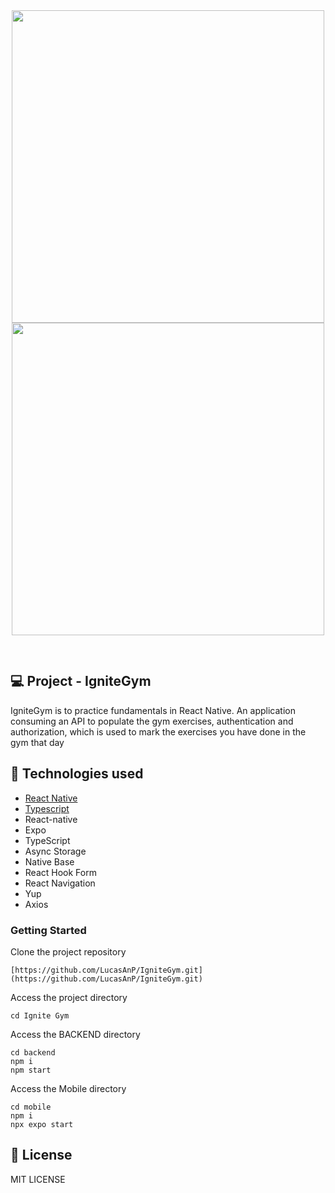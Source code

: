 <div align="center" style="padding-bottom:30px; background:transparent">
  <img src ="./src/assets/images/app-screenshot.jpeg" style="background:transparent" height="500" />
  <img src ="./src/assets/images/app-screenshot2.jpeg" style="background:transparent" height="500" />
</div>

## 💻 Project - IgniteGym

IgniteGym is to practice fundamentals in React Native. An application consuming an API to populate the gym exercises, authentication and authorization, which is used to mark the exercises you have done in the gym that day

## 🚀 Technologies used

- [React Native](https://reactnative.dev/)
- [Typescript](https://www.typescriptlang.org)
- React-native
- Expo
- TypeScript
- Async Storage
- Native Base
- React Hook Form
- React Navigation
- Yup
- Axios

### Getting Started

Clone the project repository

```
[https://github.com/LucasAnP/IgniteGym.git](https://github.com/LucasAnP/IgniteGym.git)
```

Access the project directory

```
cd Ignite Gym
```

Access the BACKEND directory 

```
cd backend
npm i
npm start
```

Access the Mobile directory 

```
cd mobile
npm i
npx expo start
```

## 📄 License

MIT LICENSE
